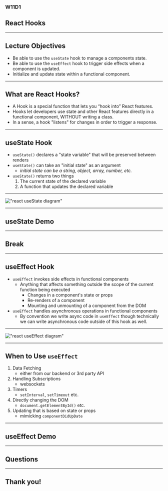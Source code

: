 ### W11D1
## React Hooks

---

## Lecture Objectives 
* Be able to use the `useState` hook to manage a components state.
* Be able to use the `useEffect` hook to trigger side effects when a component is updated.
* Initialize and update state within a functional component.

---

## What are React Hooks?
* A Hook is a special function that lets you “hook into” React features. 
* Hooks let developers use state and other React features directly in a functional component, WITHOUT writing a class. 
* In a sense, a hook "listens" for changes in order to trigger a response.

---

## useState Hook
* `useState()` declares a "state variable" that will be preserved between renders
* `useState()` can take an "initial state" as an argument
  - *initial state can be a string, object, array, number, etc.*
* `useState()` returns two things
  1. The current state of the declared variable
  2. A function that updates the declared variable

---

!["react useState diagram"](https://aa-ch-lecture-assets.s3.us-west-1.amazonaws.com/react-hooks/use_state_diagram.png)

---

## useState Demo

---

## Break

---

## useEffect Hook
* `useEffect` invokes side effects in functional components
  - Anything that affects something outside the scope of the current function being executed
    - Changes in a component's state or props
    - Re-renders of a component
    - Mounting and unmounting of a component from the DOM
* `useEffect` handles asynchronous operations in functional components 
  - By convention we write async code in `useEffect` though technically we can write asynchronous code outside of this hook as well. 

---

!["react useEffect diagram"](https://aa-ch-lecture-assets.s3.us-west-1.amazonaws.com/react-hooks/use_effect_diagram.png)

---

## When to Use `useEffect` 
1. Data Fetching
   - either from our backend or 3rd party API
2. Handling Subscriptions
   - websockets
3. Timers
   - `setInterval`, `setTimeout` etc. 
4. Directly changing the DOM 
   - `document.getElementById()` etc.
5. Updating that is based on state or props
   - mimicking `componentDidUpDate`

---

## useEffect Demo

---

## Questions

---

## Thank you!
